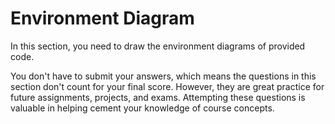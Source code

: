 # Environment Diagram

In this section, you need to draw the environment diagrams of provided code.

You don't have to submit your answers, which means the questions in this section don't count for your final score. However, they are great practice for future assignments, projects, and exams. Attempting these questions is valuable in helping cement your knowledge of course concepts.
